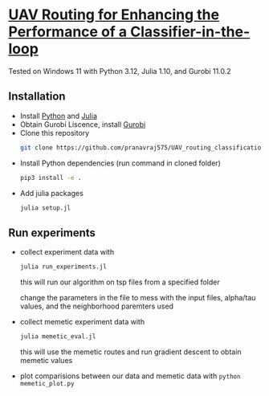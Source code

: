 # [UAV Routing for Enhancing the Performance of a Classifier-in-the-loop](https://arxiv.org/abs/2310.08828)

Tested on Windows 11 with Python 3.12, Julia 1.10, and Gurobi 11.0.2

## Installation
* Install [Python](https://www.python.org/downloads/) and [Julia](https://julialang.org/downloads/)
* Obtain Gurobi Liscence, install [Gurobi](https://www.gurobi.com/)
* Clone this repository 
    ```bash
    git clone https://github.com/pranavraj575/UAV_routing_classification
    ```
* Install Python dependencies (run command in cloned folder)
    ```bash
    pip3 install -e .
    ```
* Add julia packages
    ```bash
    julia setup.jl
    ```
## Run experiments
* collect experiment data with 
    ```bash 
    julia run_experiments.jl
    ```

    this will run our algorithm on tsp files from a specified folder

    change the parameters in the file to mess with the input files, alpha/tau values, and the neighborhood paremters used
* collect memetic experiment data with 
    ```bash 
    julia memetic_eval.jl
    ```
    this will use the memetic routes and run gradient descent to obtain memetic values
* plot comparisions between our data and memetic data with `python memetic_plot.py`


